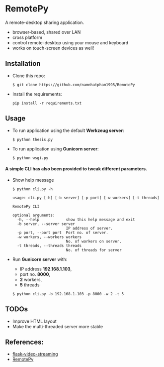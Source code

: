 # RemotePy

A remote-desktop sharing application.

- browser-based, shared over LAN
- cross platform
- control remote-desktop using your mouse and keyboard
- works on touch-screen devices as well!

## Installation

- Clone this repo:
	
	```
	$ git clone https://github.com/namnhatpham1995/RemotePy
	```

- Install the requirements:
	
	```
	pip install -r requirements.txt
	```

## Usage

- To run application using the default **Werkzeug server**:
	
	```
	$ python thesis.py
	```

- To run application using **Gunicorn server**:
	
	```
	$ python wsgi.py
	```

#### A simple CLI has also been provided to tweak different parameters.

- Show help message

	```
	$ python cli.py -h

	usage: cli.py [-h] [-b server] [-p port] [-w workers] [-t threads]

	RemotePy CLI

	optional arguments:
	  -h, --help            show this help message and exit
	  -b server, --server server
	                        IP address of server.
	  -p port, --port port  Port no. of server.
	  -w workers, --workers workers
	                        No. of workers on server.
	  -t threads, --threads threads
	                        No. of threads for server
	
	```

- Run **Gunicorn server** with:
	- IP address **192.168.1.103**, 
	- port no. **8000**, 
	- **2** workers,
	- **5** threads

	```
	$ python cli.py -b 192.168.1.103 -p 8000 -w 2 -t 5
	```

## TODOs

- Improve HTML layout
- Make the multi-threaded server more stable


## References:

- [flask-video-streaming](https://github.com/miguelgrinberg/flask-video-streaming)
- [RemotePy](https://github.com/nikhilkumarsingh/RemotePy)
